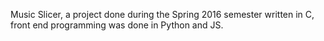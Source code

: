 Music Slicer, a project done during the Spring 2016 semester written in C, front end programming was done in Python and JS.
